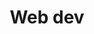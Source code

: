 ---
title: "Web dev"
linkTitle: "Web dev"
weight: 10
description: >
  Quick help for HTML, CSS, and Javascript.
---